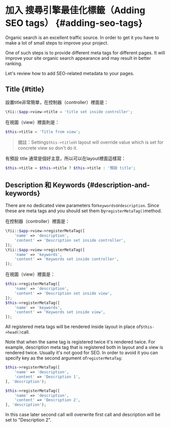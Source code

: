 # 加入 搜尋引擎最佳化標籤（Adding SEO tags） {#adding-seo-tags}

Organic search is an excellent traffic source. In order to get it you have to make a lot of small steps to improve your project.

One of such steps is to provide different meta tags for different pages. It will improve your site organic search appearance and may result in better ranking.

Let's review how to add SEO-related metadata to your pages.

## Title {#title}

設置title非常簡單，在控制器（controller）裡面是：

```php
\Yii::$app->view->title = 'title set inside controller';
```

在視圖（view）裡面則是：

```php
$this->title = 'Title from view';
```

> 備註：Setting`$this->title`in layout will override value which is set for concrete view so don't do it.

有預設 title 通常是個好主意，所以可以在layout裡面這樣寫：

```php
$this->title = $this->title ? $this->title : '預設 title';
```

## Description 和 Keywords {#description-and-keywords}

There are no dedicated view parameters for`keywords`or`description`. Since these are meta tags and you should set them by`registerMetaTag()`method.

在控制器（controller）裡面是：

```php
\Yii::$app->view->registerMetaTag([
    'name' => 'description',
    'content' => 'Description set inside controller',
]);
\Yii::$app->view->registerMetaTag([
    'name' => 'keywords',
    'content' => 'Keywords set inside controller',
]);
```

在視圖（view）裡面是：

```php
$this->registerMetaTag([
    'name' => 'description',
    'content' => 'Description set inside view',
]);
$this->registerMetaTag([
    'name' => 'keywords',
    'content' => 'Keywords set inside view',
]);
```

All registered meta tags will be rendered inside layout in place of`$this->head()`call.

Note that when the same tag is registered twice it's rendered twice. For example, description meta tag that is registered both in layout and a view is rendered twice. Usually it's not good for SEO. In order to avoid it you can specify key as the second argument of`registerMetaTag`:

```php
$this->registerMetaTag([
    'name' => 'description',
    'content' => 'Description 1',
], 'description');

$this->registerMetaTag([
    'name' => 'description',
    'content' => 'Description 2',
], 'description');
```

In this case later second call will overwrite first call and description will be set to "Description 2".

